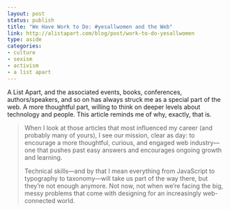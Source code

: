 ```yaml
---
layout: post
status: publish
title: "We Have Work to Do: #yesallwomen and the Web"
link: http://alistapart.com/blog/post/work-to-do-yesallwomen
type: aside
categories:
- culture
- sexism
- activism
- a list apart
---
```

A List Apart, and the associated events, books, conferences, authors/speakers, and so on has always struck me as a special part of the web. A more thoughtful part, willing to think on deeper levels about technology and people. This article reminds me of why, exactly, that is.

> When I look at those articles that most influenced my career (and probably many of yours), I see our mission, clear as day: to encourage a more thoughtful, curious, and engaged web industry—one that pushes past easy answers and encourages ongoing growth and learning.
> 
> Technical skills—and by that I mean everything from JavaScript to typography to taxonomy—will take us part of the way there, but they’re not enough anymore. Not now, not when we’re facing the big, messy problems that come with designing for an increasingly web-connected world.